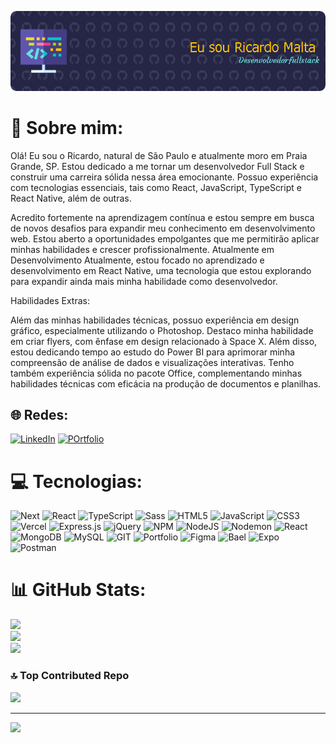 ![Header](https://github.com/Ricardomms10/Ricardomms10/blob/main/.github/workflows/github-header-image%20(1).png) 

# 💫 Sobre mim:
Olá! Eu sou o Ricardo, natural de São Paulo e atualmente moro em Praia Grande, SP. Estou dedicado a me tornar um desenvolvedor Full Stack e construir uma carreira sólida nessa área emocionante. Possuo experiência com tecnologias essenciais, tais como React, JavaScript, TypeScript e React Native, além de outras.

Acredito fortemente na aprendizagem contínua e estou sempre em busca de novos desafios para expandir meu conhecimento em desenvolvimento web. Estou aberto a oportunidades empolgantes que me permitirão aplicar minhas habilidades e crescer profissionalmente.
Atualmente em Desenvolvimento
Atualmente, estou focado no aprendizado e desenvolvimento em React Native, uma tecnologia que estou explorando para expandir ainda mais minha habilidade como desenvolvedor.

Habilidades Extras:

Além das minhas habilidades técnicas, possuo experiência em design gráfico, especialmente utilizando o Photoshop. Destaco minha habilidade em criar flyers, com ênfase em design relacionado à Space X. Além disso, estou dedicando tempo ao estudo do Power BI para aprimorar minha compreensão de análise de dados e visualizações interativas. Tenho também experiência sólida no pacote Office, complementando minhas habilidades técnicas com eficácia na produção de documentos e planilhas.


## 🌐 Redes:
[![LinkedIn](https://img.shields.io/badge/LinkedIn-0077B5?style=for-the-badge&logo=linkedin&logoColor=white)](https://www.linkedin.com/in/ricardo-malta/) 
[![POrtfolio](https://img.shields.io/badge/website-000000?style=for-the-badge&logo=About.me&logoColor=white)](https://portfolio2024-taupe.vercel.app/)

# 💻 Tecnologias:
![Next](https://img.shields.io/badge/next%20js-000000?style=for-the-badge&logo=nextdotjs&logoColor=white) ![React](https://img.shields.io/badge/React-20232A?style=for-the-badge&logo=react&logoColor=61DAFB) ![TypeScript](https://img.shields.io/badge/typescript-%23007ACC.svg?style=for-the-badge&logo=typescript&logoColor=white) ![Sass](https://img.shields.io/badge/Sass-CC6699?style=for-the-badge&logo=sass&logoColor=white) ![HTML5](https://img.shields.io/badge/html5-%23E34F26.svg?style=for-the-badge&logo=html5&logoColor=white) ![JavaScript](https://img.shields.io/badge/javascript-%23323330.svg?style=for-the-badge&logo=javascript&logoColor=%23F7DF1E) ![CSS3](https://img.shields.io/badge/css3-%231572B6.svg?style=for-the-badge&logo=css3&logoColor=white) ![Vercel](https://img.shields.io/badge/vercel-%23000000.svg?style=for-the-badge&logo=vercel&logoColor=white) ![Express.js](https://img.shields.io/badge/express.js-%23404d59.svg?style=for-the-badge&logo=express&logoColor=%2361DAFB) ![jQuery](https://img.shields.io/badge/jquery-%230769AD.svg?style=for-the-badge&logo=jquery&logoColor=white) ![NPM](https://img.shields.io/badge/NPM-%23CB3837.svg?style=for-the-badge&logo=npm&logoColor=white) ![NodeJS](https://img.shields.io/badge/node.js-6DA55F?style=for-the-badge&logo=node.js&logoColor=white) ![Nodemon](https://img.shields.io/badge/NODEMON-%23323330.svg?style=for-the-badge&logo=nodemon&logoColor=%BBDEAD) ![React](https://img.shields.io/badge/react-%2320232a.svg?style=for-the-badge&logo=react&logoColor=%2361DAFB) ![MongoDB](https://img.shields.io/badge/MongoDB-%234ea94b.svg?style=for-the-badge&logo=mongodb&logoColor=white) ![MySQL](https://img.shields.io/badge/mysql-%2300000f.svg?style=for-the-badge&logo=mysql&logoColor=white) ![GIT](https://img.shields.io/badge/Git-fc6d26?style=for-the-badge&logo=git&logoColor=white) ![Portfolio](https://img.shields.io/badge/Portfolio-%23000000.svg?style=for-the-badge&logo=firefox&logoColor=#FF7139) ![Figma](https://img.shields.io/badge/Figma-F24E1E?style=for-the-badge&logo=figma&logoColor=white) ![Bael](https://img.shields.io/badge/Babel-F9DC3E?style=for-the-badge&logo=babel&logoColor=white) ![Expo](https://img.shields.io/badge/Expo-1B1F23?style=for-the-badge&logo=expo&logoColor=white) ![Postman](https://img.shields.io/badge/Postman-FF6C37?style=for-the-badge&logo=Postman&logoColor=white)
# 📊 GitHub Stats:
![](https://github-readme-stats.vercel.app/api?username=Ricardomms10&theme=shades-of-purple&hide_border=false&include_all_commits=true&count_private=true)<br/>
![](https://github-readme-streak-stats.herokuapp.com/?user=Ricardomms10&theme=shades-of-purple&hide_border=false)<br/>
![](https://github-readme-stats.vercel.app/api/top-langs/?username=Ricardomms10&theme=shades-of-purple&hide_border=false&include_all_commits=true&count_private=true&layout=compact)

### 🔝 Top Contributed Repo
![](https://github-contributor-stats.vercel.app/api?username=Ricardomms10&limit=5&theme=monokai&combine_all_yearly_contributions=true)

---
[![](https://visitcount.itsvg.in/api?id=Ricardomms10&icon=1&color=6)](https://visitcount.itsvg.in)

<!-- Proudly created with GPRM ( https://gprm.itsvg.in ) -->
